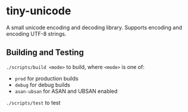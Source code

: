 # tiny-unicode

A small unicode encoding and decoding library. Supports encoding and encoding UTF-8 strings.

## Building and Testing

`./scripts/build <mode>` to build, where `<mode>` is one of:
  - `prod` for production builds
  - `debug` for debug builds
  - `asan-ubsan` for ASAN and UBSAN enabled

`./scripts/test` to test